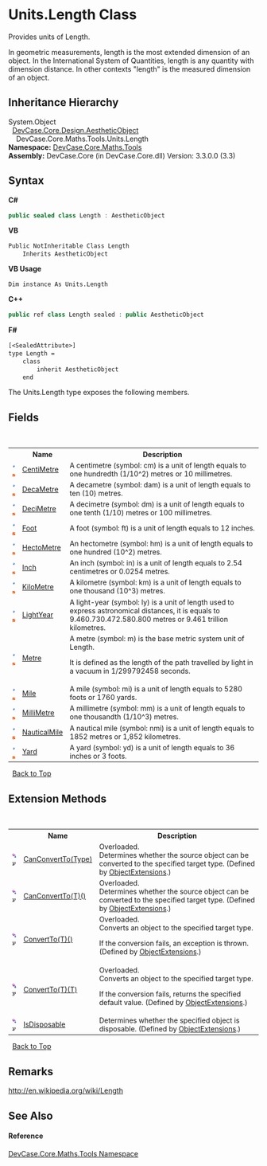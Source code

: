 # Units.Length Class
 

Provides units of Length. 

 In geometric measurements, length is the most extended dimension of an object. In the International System of Quantities, length is any quantity with dimension distance. In other contexts "length" is the measured dimension of an object.


## Inheritance Hierarchy
System.Object<br />&nbsp;&nbsp;<a href="T_DevCase_Core_Design_AestheticObject">DevCase.Core.Design.AestheticObject</a><br />&nbsp;&nbsp;&nbsp;&nbsp;DevCase.Core.Maths.Tools.Units.Length<br />
**Namespace:**&nbsp;<a href="N_DevCase_Core_Maths_Tools">DevCase.Core.Maths.Tools</a><br />**Assembly:**&nbsp;DevCase.Core (in DevCase.Core.dll) Version: 3.3.0.0 (3.3)

## Syntax

**C#**<br />
``` C#
public sealed class Length : AestheticObject
```

**VB**<br />
``` VB
Public NotInheritable Class Length
	Inherits AestheticObject
```

**VB Usage**<br />
``` VB Usage
Dim instance As Units.Length
```

**C++**<br />
``` C++
public ref class Length sealed : public AestheticObject
```

**F#**<br />
``` F#
[<SealedAttribute>]
type Length =  
    class
        inherit AestheticObject
    end
```

The Units.Length type exposes the following members.


## Fields
&nbsp;<table><tr><th></th><th>Name</th><th>Description</th></tr><tr><td>![Public field](media/pubfield.gif "Public field")![Static member](media/static.gif "Static member")</td><td><a href="F_DevCase_Core_Maths_Tools_Units_Length_CentiMetre">CentiMetre</a></td><td>
A centimetre (symbol: cm) is a unit of length equals to one hundredth (1/10^2) metres or 10 millimetres.</td></tr><tr><td>![Public field](media/pubfield.gif "Public field")![Static member](media/static.gif "Static member")</td><td><a href="F_DevCase_Core_Maths_Tools_Units_Length_DecaMetre">DecaMetre</a></td><td>
A decametre (symbol: dam) is a unit of length equals to ten (10) metres.</td></tr><tr><td>![Public field](media/pubfield.gif "Public field")![Static member](media/static.gif "Static member")</td><td><a href="F_DevCase_Core_Maths_Tools_Units_Length_DeciMetre">DeciMetre</a></td><td>
A decimetre (symbol: dm) is a unit of length equals to one tenth (1/10) metres or 100 millimetres.</td></tr><tr><td>![Public field](media/pubfield.gif "Public field")![Static member](media/static.gif "Static member")</td><td><a href="F_DevCase_Core_Maths_Tools_Units_Length_Foot">Foot</a></td><td>
A foot (symbol: ft) is a unit of length equals to 12 inches.</td></tr><tr><td>![Public field](media/pubfield.gif "Public field")![Static member](media/static.gif "Static member")</td><td><a href="F_DevCase_Core_Maths_Tools_Units_Length_HectoMetre">HectoMetre</a></td><td>
An hectometre (symbol: hm) is a unit of length equals to one hundred (10^2) metres.</td></tr><tr><td>![Public field](media/pubfield.gif "Public field")![Static member](media/static.gif "Static member")</td><td><a href="F_DevCase_Core_Maths_Tools_Units_Length_Inch">Inch</a></td><td>
An inch (symbol: in) is a unit of length equals to 2.54 centimetres or 0.0254 metres.</td></tr><tr><td>![Public field](media/pubfield.gif "Public field")![Static member](media/static.gif "Static member")</td><td><a href="F_DevCase_Core_Maths_Tools_Units_Length_KiloMetre">KiloMetre</a></td><td>
A kilometre (symbol: km) is a unit of length equals to one thousand (10^3) metres.</td></tr><tr><td>![Public field](media/pubfield.gif "Public field")![Static member](media/static.gif "Static member")</td><td><a href="F_DevCase_Core_Maths_Tools_Units_Length_LightYear">LightYear</a></td><td>
A light-year (symbol: ly) is a unit of length used to express astronomical distances, it is equals to 9.460.730.472.580.800 metres or 9.461 trillion kilometres.</td></tr><tr><td>![Public field](media/pubfield.gif "Public field")![Static member](media/static.gif "Static member")</td><td><a href="F_DevCase_Core_Maths_Tools_Units_Length_Metre">Metre</a></td><td>
A metre (symbol: m) is the base metric system unit of Length. 

 It is defined as the length of the path travelled by light in a vacuum in 1/299792458 seconds.</td></tr><tr><td>![Public field](media/pubfield.gif "Public field")![Static member](media/static.gif "Static member")</td><td><a href="F_DevCase_Core_Maths_Tools_Units_Length_Mile">Mile</a></td><td>
A mile (symbol: mi) is a unit of length equals to 5280 foots or 1760 yards.</td></tr><tr><td>![Public field](media/pubfield.gif "Public field")![Static member](media/static.gif "Static member")</td><td><a href="F_DevCase_Core_Maths_Tools_Units_Length_MilliMetre">MilliMetre</a></td><td>
A millimetre (symbol: mm) is a unit of length equals to one thousandth (1/10^3) metres.</td></tr><tr><td>![Public field](media/pubfield.gif "Public field")![Static member](media/static.gif "Static member")</td><td><a href="F_DevCase_Core_Maths_Tools_Units_Length_NauticalMile">NauticalMile</a></td><td>
A nautical mile (symbol: nmi) is a unit of length equals to 1852 metres or 1,852 kilometres.</td></tr><tr><td>![Public field](media/pubfield.gif "Public field")![Static member](media/static.gif "Static member")</td><td><a href="F_DevCase_Core_Maths_Tools_Units_Length_Yard">Yard</a></td><td>
A yard (symbol: yd) is a unit of length equals to 36 inches or 3 foots.</td></tr></table>&nbsp;
<a href="#units.length-class">Back to Top</a>

## Extension Methods
&nbsp;<table><tr><th></th><th>Name</th><th>Description</th></tr><tr><td>![Public Extension Method](media/pubextension.gif "Public Extension Method")![Code example](media/CodeExample.png "Code example")</td><td><a href="M_DevCase_Core_Extensions_Object_ObjectExtensions_CanConvertTo">CanConvertTo(Type)</a></td><td>Overloaded.  
Determines whether the source object can be converted to the specified target type.
 (Defined by <a href="T_DevCase_Core_Extensions_Object_ObjectExtensions">ObjectExtensions</a>.)</td></tr><tr><td>![Public Extension Method](media/pubextension.gif "Public Extension Method")![Code example](media/CodeExample.png "Code example")</td><td><a href="M_DevCase_Core_Extensions_Object_ObjectExtensions_CanConvertTo__1">CanConvertTo(T)()</a></td><td>Overloaded.  
Determines whether the source object can be converted to the specified target type.
 (Defined by <a href="T_DevCase_Core_Extensions_Object_ObjectExtensions">ObjectExtensions</a>.)</td></tr><tr><td>![Public Extension Method](media/pubextension.gif "Public Extension Method")![Code example](media/CodeExample.png "Code example")</td><td><a href="M_DevCase_Core_Extensions_Object_ObjectExtensions_ConvertTo__1">ConvertTo(T)()</a></td><td>Overloaded.  
Converts an object to the specified target type. 

 If the conversion fails, an exception is thrown.
 (Defined by <a href="T_DevCase_Core_Extensions_Object_ObjectExtensions">ObjectExtensions</a>.)</td></tr><tr><td>![Public Extension Method](media/pubextension.gif "Public Extension Method")![Code example](media/CodeExample.png "Code example")</td><td><a href="M_DevCase_Core_Extensions_Object_ObjectExtensions_ConvertTo__1_1">ConvertTo(T)(T)</a></td><td>Overloaded.  
Converts an object to the specified target type. 

 If the conversion fails, returns the specified default value.
 (Defined by <a href="T_DevCase_Core_Extensions_Object_ObjectExtensions">ObjectExtensions</a>.)</td></tr><tr><td>![Public Extension Method](media/pubextension.gif "Public Extension Method")![Code example](media/CodeExample.png "Code example")</td><td><a href="M_DevCase_Core_Extensions_Object_ObjectExtensions_IsDisposable">IsDisposable</a></td><td>
Determines whether the specified object is disposable.
 (Defined by <a href="T_DevCase_Core_Extensions_Object_ObjectExtensions">ObjectExtensions</a>.)</td></tr></table>&nbsp;
<a href="#units.length-class">Back to Top</a>

## Remarks
<a href="http://en.wikipedia.org/wiki/Length" target="_blank">http://en.wikipedia.org/wiki/Length</a>

## See Also


#### Reference
<a href="N_DevCase_Core_Maths_Tools">DevCase.Core.Maths.Tools Namespace</a><br />